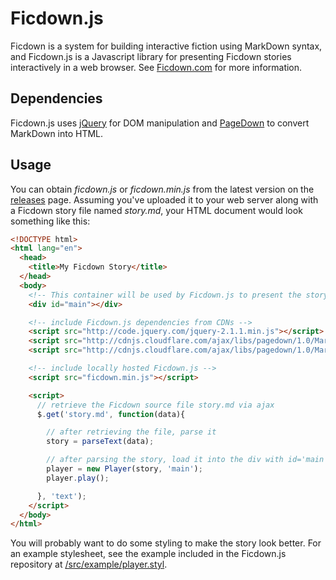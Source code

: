 # Ficdown.js

Ficdown is a system for building interactive fiction using MarkDown syntax, and Ficdown.js is a Javascript library for presenting Ficdown stories interactively in a web browser. See [Ficdown.com](http://www.ficdown.com/) for more information.

## Dependencies

Ficdown.js uses [jQuery](http://jquery.com) for DOM manipulation and [PageDown](https://code.google.com/p/pagedown/) to convert MarkDown into HTML.

## Usage

You can obtain *ficdown.js* or *ficdown.min.js* from the latest version on the [releases](https://github.com/rudism/Ficdown.js/releases) page. Assuming you've uploaded it to your web server along with a Ficdown story file named *story.md*, your HTML document would look something like this:

```html
<!DOCTYPE html>
<html lang="en">
  <head>
    <title>My Ficdown Story</title>
  </head>
  <body>
    <!-- This container will be used by Ficdown.js to present the story -->
    <div id="main"></div>

    <!-- include Ficdown.js dependencies from CDNs -->
    <script src="http://code.jquery.com/jquery-2.1.1.min.js"></script>
    <script src="http://cdnjs.cloudflare.com/ajax/libs/pagedown/1.0/Markdown.Converter.min.js"></script>
    <script src="http://cdnjs.cloudflare.com/ajax/libs/pagedown/1.0/Markdown.Sanitizer.min.js"></script>

    <!-- include locally hosted Ficdown.js -->
    <script src="ficdown.min.js"></script>

    <script>
      // retrieve the Ficdown source file story.md via ajax
      $.get('story.md', function(data){

        // after retrieving the file, parse it
        story = parseText(data);

        // after parsing the story, load it into the div with id='main'
        player = new Player(story, 'main');
        player.play();

      }, 'text');
    </script>
  </body>
</html>
```

You will probably want to do some styling to make the story look better. For an example stylesheet, see the example included in the Ficdown.js repository at [/src/example/player.styl](/src/example/player.styl).
